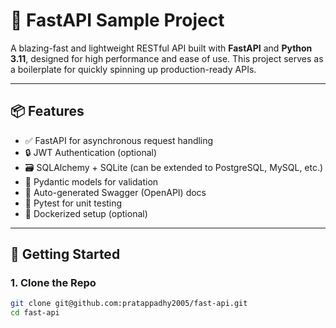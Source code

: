 # 🚀 FastAPI Sample Project

A blazing-fast and lightweight RESTful API built with **FastAPI** and **Python 3.11**, designed for high performance and ease of use. This project serves as a boilerplate for quickly spinning up production-ready APIs.

---

## 📦 Features

- ✅ FastAPI for asynchronous request handling
- 🔒 JWT Authentication (optional)
- 🗃️ SQLAlchemy + SQLite (can be extended to PostgreSQL, MySQL, etc.)
- 📄 Pydantic models for validation
- 📑 Auto-generated Swagger (OpenAPI) docs
- 🧪 Pytest for unit testing
- 🐳 Dockerized setup (optional)

---

## 🚀 Getting Started

### 1. Clone the Repo
```bash
git clone git@github.com:pratappadhy2005/fast-api.git
cd fast-api
